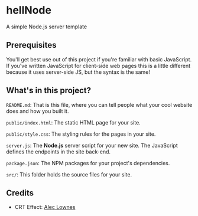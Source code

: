 # hellNode
A simple Node.js server template

## Prerequisites

You'll get best use out of this project if you're familiar with basic JavaScript. If you've written JavaScript for client-side web pages this is a little different because it uses server-side JS, but the syntax is the same!

## What's in this project?

`README.md`: That is this file, where you can tell people what your cool website does and how you built it.

`public/index.html`: The static HTML page for your site.

`public/style.css`: The styling rules for the pages in your site.

`server.js`: The **Node.js** server script for your new site. The JavaScript defines the endpoints in the site back-end. 

`package.json`: The NPM packages for your project's dependencies.

`src/`: This folder holds the source files for your site.

## Credits
* CRT Effect: [Alec Lownes](http://aleclownes.com/2017/02/01/crt-display.html)